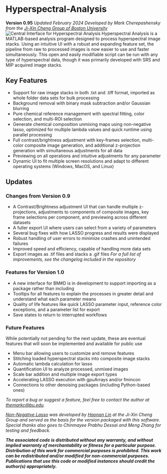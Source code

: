 # Hyperspectral-Analysis
**Version 0.95** *Updated February 2024*
*Developed by Mark Cherepashensky from the [Ji-Xin Cheng Group of Boston University](https://sites.bu.edu/cheng-group/)*
![Central Interface for Hyperspectral Analysis](https://i.imgur.com/XTPyQdh.png)
Hyperspectral Analysis is a MATLAB-based analysis program designed to process hyperspectral image stacks. Using an intuitive UI with a robust and expanding feature set, the pipeline from raw to processed images is now easier to use and faster simultaneously. This open and easily modifiable script can be run with any type of hyperspectral data, though it was primarily developed with SRS and MIP acquired image stacks.

## Key Features
 - Support for raw image stacks in both .txt and .tiff format, imported as whole folder data sets for bulk processing
 - Background removal with binary mask subtraction and/or Gaussian blurring
 - Pure chemical reference management with spectral fitting, color selection, and multi-ROI selection
 - Generate chemical composition unmixing maps using non-negative lasso, optimized for multiple lambda values and quick runtime using parallel processing
 - Full contrast/brightness adjustment with key-frames selection, multi-color composite image generation, and additional z-projection generation with simultaneous adjustments for all data
 - Previewing on all operations and intuitive adjustments for any parameter
 - Dynamic UI to fit multiple screen resolutions and adapt to different operating systems (Windows, MacOS, and Linux)

## Updates
### Changes from Version 0.9
- A Contrast/Brightness adjustment UI that can handle multiple z-projections, adjustments to components of composite images, key frame selections per component, and previewing across different datasets
- A fuller export UI where users can select from a variety of parameters
- Several bug fixes with how LASSO progress and results were displayed
- Robust handling of user errors to minimize crashes and unintended failures
- Improved speed and efficiency, capable of handling more data sets
- Export images as .tif files and stacks a .gif files
*For a full list of improvements, see the changelog included in the repository*
### Features for Version 1.0
 - A new interface for BM#D is in development to support importing as a package rather than including
 - Tooltips for all features to explain the processes in greater detail and understand what each parameter means
 - Quality of life features like quick LASSO parameter input, reference color exceptions, and a parameter list for export
 - Save states to return to interrupted workflows

### Future Features
 While potentially not pending for the next update, these are eventual features that will soon be implemented and available for public use
 - Menu bar allowing users to customize and remove features
 - Stitching loaded hyperspectral stacks into composite image stacks
 - Automatic lambda calculation for lasso
 - Quantification UI to analyze processed, unmixed images
 - Scale bar addition and multiple image export types
 - Accelerating LASSO execution with gpuArrays and/or fmincon
 - Connections to other denoising packages (including Python-based ones)
 
*To report a bug or suggest a feature, feel free to contact the author at themarkc@bu.edu.*

 *[Non-Negative Lasso](https://github.com/buchenglab/nonneg_LASSO_spectral_unmixing) was developed by [Haonan Lin](https://sites.google.com/view/hnlin) at the Ji-Xin Cheng Group and served as the basis for the version packaged with this software. Special thanks also goes to Chinmayee Prabhu Dessai and Meng Zhang for testing and feedback.*

***The associated code is distributed without any warranty, and without implied warranty of merchantability or fitness for a particular purpose. Distribution of this work for commercial purposes is prohibited. This work can be redistributed and/or modified for non-commercial purposes. Publications that use this code or modified instances should credit the author(s) appropriately.***